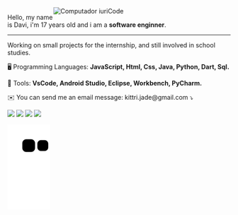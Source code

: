 <img src="https://raw.githubusercontent.com/MicaelliMedeiros/micaellimedeiros/master/image/computer-illustration.png" min-width="400px" max-width="400px" width="400px" align="right" alt="Computador iuriCode">

<p align="left"> 
  Hello, my name is Davi, i'm 17 years old and i am a <strong>software enginner</strong>.<br>
  <hr>
  Working on small projects for the internship, and still involved in school studies.
</p>

<p align="left">
  🖥️ Programming Languages: <strong>JavaScript, Html, Css, Java, Python, Dart, Sql.</strong>
</p>

<p align="left">
  💼 Tools: <strong>VsCode, Android Studio, Eclipse, Workbench, PyCharm.</strong>
</p>

<p align="left">
  ✉️ You can send me an email message: kittri.jade@gmail.com ⤵️
</p>

<p align="left">
  <a href="mailto:kittri.jade@gmail.com" alt="Gmail">
  <img src="https://img.shields.io/badge/-Gmail-FF0000?style=flat-square&labelColor=FF0000&logo=gmail&logoColor=white&link=mailto:kittri.jade@gmail.com" /></a>

  <a href="https://www.linkedin.com/in/davi-ribeiro-09b000220/" alt="Linkedin">
  <img src="https://img.shields.io/badge/-Linkedin-0e76a8?style=flat-square&logo=Linkedin&logoColor=white&link=https://www.linkedin.com/in/davi-ribeiro-09b000220/" /></a>

  <a href="https://www.facebook.com/profile.php?id=100010020541511/" alt="Facebook">
  <img src="https://img.shields.io/badge/-Facebook-3b5998?style=flat-square&labelColor=3b5998&logo=facebook&logoColor=white&link=https://www.facebook.com/profile.php?id=100010020541511/"/></a>

  <a href="https://www.instagram.com/davi.rfa/" alt="Instagram">
  <img src="https://img.shields.io/badge/-Instagram-DF0174?style=flat-square&labelColor=DF0174&logo=instagram&logoColor=white&link=https://www.instagram.com/davi.rfa/"/></a>
</p>  

![Snake animation](https://github.com/rafaballerini/rafaballerini/blob/output/github-contribution-grid-snake.svg)
 
